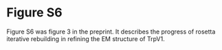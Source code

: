 # Figure S6

Figure S6 was figure 3 in the preprint. It describes the progress of rosetta iterative rebuilding in refining the EM structure of TrpV1.